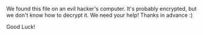 We found this file on an evil hacker's computer. It's probably encrypted, but we don't know how to decrypt it.
We need your help! 
Thanks in advance :)

Good Luck!
